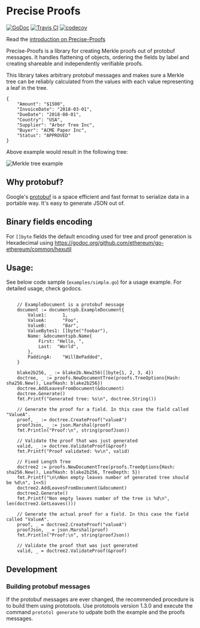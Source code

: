 Precise Proofs
==============
[![GoDoc](https://godoc.org/github.com/centrifuge/precise-proofs/proofs?status.svg)](https://godoc.org/github.com/centrifuge/precise-proofs/proofs)
[![Travis CI](https://api.travis-ci.org/centrifuge/precise-proofs.svg?branch=master)](https://travis-ci.org/centrifuge/precise-proofs)
[![codecov](https://codecov.io/gh/centrifuge/precise-proofs/branch/master/graph/badge.svg)](https://codecov.io/gh/centrifuge/precise-proofs)

Read the [introduction on Precise-Proofs](https://medium.com/centrifuge/introducing-precise-proofs-create-validate-field-level-merkle-proofs-a31af9220df0)

Precise-Proofs is a library for creating Merkle proofs out of protobuf messages. It
handles flattening of objects, ordering the fields by label and creating shareable and
independently verifiable proofs.

This library takes arbitrary protobuf messages and makes sure a Merkle tree can be reliably calculated
from the values with each value representing a leaf in the tree.
```js,
{
    "Amount": "$1500",
    "InvoiceDate": "2018-03-01",
    "DueDate": "2018-08-01",
    "Country": "USA",
    "Supplier": "Arbor Tree Inc",
    "Buyer": "ACME Paper Inc",
    "Status": "APPROVED"
}
```

Above example would result in the following tree:

![Merkle tree example](https://raw.githubusercontent.com/centrifuge/precise-proofs/master/docs/tree.png)

## Why protobuf?

Google's [protobuf](https://developers.google.com/protocol-buffers/docs/gotutorial) is a space efficient and fast format
to serialize data in a portable way. It's easy to generate JSON out of.

## Binary fields encoding
For `[]byte` fields the default encoding used for tree and proof generation is Hexadecimal using <https://godoc.org/github.com/ethereum/go-ethereum/common/hexutil>

## Usage:

See below code sample (`examples/simple.go`) for a usage example. For detailed usage, check godocs.

```go,

    // ExampleDocument is a protobuf message
    document := documentspb.ExampleDocument{
        Value1:      1,
        ValueA:      "Foo",
        ValueB:      "Bar",
        ValueBytes1: []byte("foobar"),
        Name: &documentspb.Name{
            First: "Hello, ",
            Last:  "World",
        },
        PaddingA:    "WillBePadded",
    }

    blake2b256, _ := blake2b.New256([]byte{1, 2, 3, 4})
    doctree, _ := proofs.NewDocumentTree(proofs.TreeOptions{Hash: sha256.New(), LeafHash: blake2b256})
    doctree.AddLeavesFromDocument(&document)
    doctree.Generate()
    fmt.Printf("Generated tree: %s\n", doctree.String())

    // Generate the proof for a field. In this case the field called "ValueA".
    proof, _ := doctree.CreateProof("valueA")
    proofJson, _ := json.Marshal(proof)
    fmt.Println("Proof:\n", string(proofJson))

    // Validate the proof that was just generated
    valid, _ := doctree.ValidateProof(&proof)
    fmt.Printf("Proof validated: %v\n", valid)

    // Fixed Length Tree
    doctree2 := proofs.NewDocumentTree(proofs.TreeOptions{Hash: sha256.New(), LeafHash: blake2b256, TreeDepth: 5})
    fmt.Printf("\n\nNon empty leaves number of generated tree should be %d\n", 1<<5)
    doctree2.AddLeavesFromDocument(&document)
    doctree2.Generate()
    fmt.Printf("Non empty leaves number of the tree is %d\n", len(doctree2.GetLeaves()))

    // Generate the actual proof for a field. In this case the field called "ValueA".
    proof, _ = doctree2.CreateProof("valueA")
    proofJson, _ = json.Marshal(proof)
    fmt.Println("Proof:\n", string(proofJson))

    // Validate the proof that was just generated
    valid, _ = doctree2.ValidateProof(&proof)

```

## Development
### Building protobuf messages
If the protobuf messages are ever changed, the recommended procedure is to build them using prototools. Use
prototools version 1.3.0 and execute the command `prototol generate` to udpate both the example and the proofs
messages.


